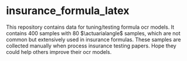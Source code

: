 # insurance_formula_latex
This repository contains data for tuning/testing formula ocr models. It contains 400 samples with 80 $\actuarialangle$ samples, which are not common but extensively used in insurance formulas. These samples are collected manually when process insurance testing papers. Hope they could help others improve their ocr models. 

